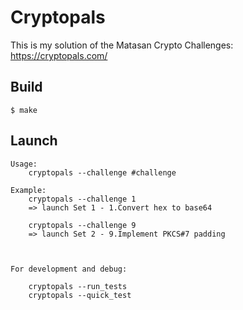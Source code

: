 # Cryptopals

This is my solution of the Matasan Crypto Challenges:
https://cryptopals.com/

## Build
```$ make```

## Launch
```
Usage:
	cryptopals --challenge #challenge

Example:
	cryptopals --challenge 1
	=> launch Set 1 - 1.Convert hex to base64

	cryptopals --challenge 9
	=> launch Set 2 - 9.Implement PKCS#7 padding



For development and debug:

	cryptopals --run_tests
	cryptopals --quick_test

```
